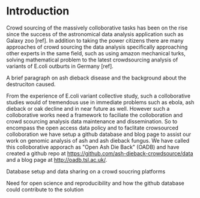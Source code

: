 # Introduction

Crowd sourcing of the massively colloborative tasks has been on the rise since the success of the astronomical data analysis application such as Galaxy zoo [ref]. In addition to taking the power citizens there are many approaches of crowd sourcing the data analysis specifically approaching other experts in the same field, such as using amazon mechanical turks, solving mathematical problem  to the latest crowdsourcing analysis of variants of E.coli outburts in Germany [ref].


A brief paragraph on ash dieback disease and the background about the destruciton caused.


From the experience of E.coli variant collective study, such a colloborative studies would of tremendous use in immediate problems such as ebola, ash dieback or oak decline and in near future as well. However such a colloborative works need a framework to faciliate the colloboration and crowd scourcing analysis data maintenance and dissemination. So to encompass the open access data policy and to faclitate crowsourced colloboration we have setup a github database and blog page to assist our work on genomic analysis of ash and ash dieback fungus. We have called this colloborative apporach as "Open Ash Die Back" (OADB) and have created a github repo at https://github.com/ash-dieback-crowdsource/data and a blog page at http://oadb.tsl.ac.uk/.

Database setup and data sharing on a crowd soucring platforms


Need for open science and reproducibility and how the github database could contribute to the solution

